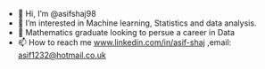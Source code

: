 - 👋 Hi, I’m @asifshaj98
- 👀 I’m interested in Machine learning, Statistics and data analysis.
- 🌱 Mathematics graduate looking to persue a career in Data
- 📫 How to reach me www.linkedin.com/in/asif-shaj ,email: asif1232@hotmail.co.uk  

<!---
asifshaj98/asifshaj98 is a ✨ special ✨ repository because its `README.md` (this file) appears on your GitHub profile.
You can click the Preview link to take a look at your changes.
--->
